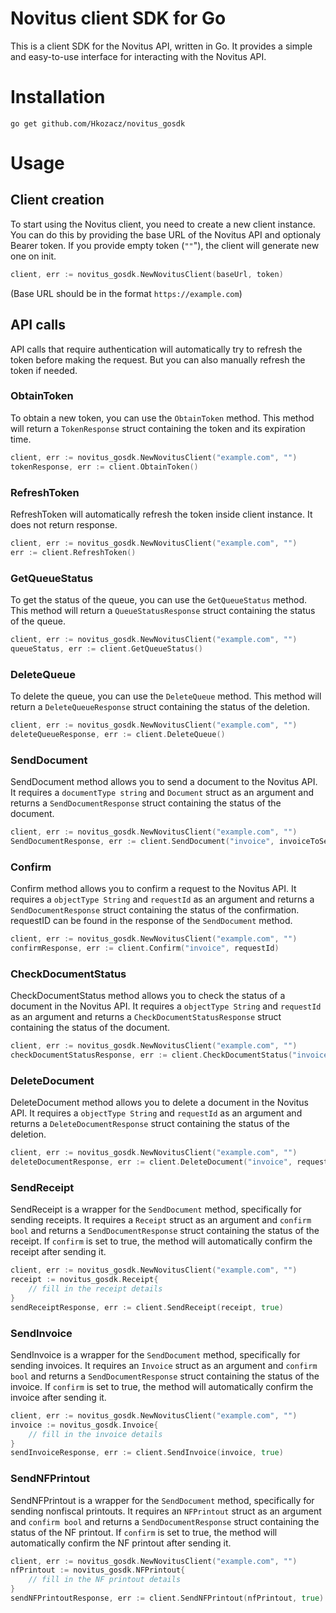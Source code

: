 # Novitus client SDK for Go
This is a client SDK for the Novitus API, written in Go. It provides a simple and easy-to-use interface for interacting with the Novitus API.
# Installation
```go get github.com/Hkozacz/novitus_gosdk```

# Usage

## Client creation
To start using the Novitus client, you need to create a new client instance. You can do this by providing the base URL of the Novitus API and optionaly Bearer token.
If you provide empty token (`""`"), the client will generate new one on init.
```go
client, err := novitus_gosdk.NewNovitusClient(baseUrl, token)
```
(Base URL should be in the format `https://example.com`)

## API calls
API calls that require authentication will automatically try to refresh the token before making the request. But you can also manually refresh the token if needed.

### ObtainToken
To obtain a new token, you can use the `ObtainToken` method. This method will return a `TokenResponse` struct containing the token and its expiration time.
```go
client, err := novitus_gosdk.NewNovitusClient("example.com", "")
tokenResponse, err := client.ObtainToken()
```
### RefreshToken
RefreshToken will automatically refresh the token inside client instance. It does not return response.
```go
client, err := novitus_gosdk.NewNovitusClient("example.com", "")
err := client.RefreshToken()
```

### GetQueueStatus
To get the status of the queue, you can use the `GetQueueStatus` method. This method will return a `QueueStatusResponse` struct containing the status of the queue.
```go
client, err := novitus_gosdk.NewNovitusClient("example.com", "")
queueStatus, err := client.GetQueueStatus()
```

### DeleteQueue
To delete the queue, you can use the `DeleteQueue` method. This method will return a `DeleteQueueResponse` struct containing the status of the deletion.
```go
client, err := novitus_gosdk.NewNovitusClient("example.com", "")
deleteQueueResponse, err := client.DeleteQueue()
```

### SendDocument
SendDocument method allows you to send a document to the Novitus API. It requires a `documentType string` and `Document` struct as an argument and returns a `SendDocumentResponse` struct containing the status of the document.
```go
client, err := novitus_gosdk.NewNovitusClient("example.com", "")
SendDocumentResponse, err := client.SendDocument("invoice", invoiceToSend)
```

### Confirm 
Confirm method allows you to confirm a request to the Novitus API. It requires a `objectType String` and `requestId` as an argument and returns a `SendDocumentResponse` struct containing the status of the confirmation.
requestID can be found in the response of the `SendDocument` method.
```go
client, err := novitus_gosdk.NewNovitusClient("example.com", "")
confirmResponse, err := client.Confirm("invoice", requestId)
```

### CheckDocumentStatus
CheckDocumentStatus method allows you to check the status of a document in the Novitus API. It requires a `objectType String` and `requestId` as an argument and returns a `CheckDocumentStatusResponse` struct containing the status of the document.
```go
client, err := novitus_gosdk.NewNovitusClient("example.com", "")
checkDocumentStatusResponse, err := client.CheckDocumentStatus("invoice", requestId)
```

### DeleteDocument
DeleteDocument method allows you to delete a document in the Novitus API. It requires a `objectType String` and `requestId` as an argument and returns a `DeleteDocumentResponse` struct containing the status of the deletion.
```go
client, err := novitus_gosdk.NewNovitusClient("example.com", "")
deleteDocumentResponse, err := client.DeleteDocument("invoice", requestId)
```

### SendReceipt
SendReceipt is a wrapper for the `SendDocument` method, specifically for sending receipts. It requires a `Receipt` struct as an argument and `confirm bool` and returns a `SendDocumentResponse` struct containing the status of the receipt.
If `confirm` is set to true, the method will automatically confirm the receipt after sending it.
```go
client, err := novitus_gosdk.NewNovitusClient("example.com", "")
receipt := novitus_gosdk.Receipt{
    // fill in the receipt details
}
sendReceiptResponse, err := client.SendReceipt(receipt, true)
```

### SendInvoice
SendInvoice is a wrapper for the `SendDocument` method, specifically for sending invoices. It requires an `Invoice` struct as an argument and `confirm bool` and returns a `SendDocumentResponse` struct containing the status of the invoice.
If `confirm` is set to true, the method will automatically confirm the invoice after sending it.
```go
client, err := novitus_gosdk.NewNovitusClient("example.com", "")
invoice := novitus_gosdk.Invoice{
    // fill in the invoice details
}
sendInvoiceResponse, err := client.SendInvoice(invoice, true)
```

### SendNFPrintout
SendNFPrintout is a wrapper for the `SendDocument` method, specifically for sending nonfiscal printouts. It requires an `NFPrintout` struct as an argument and `confirm bool` and returns a `SendDocumentResponse` struct containing the status of the NF printout.
If `confirm` is set to true, the method will automatically confirm the NF printout after sending it.
```go
client, err := novitus_gosdk.NewNovitusClient("example.com", "")
nfPrintout := novitus_gosdk.NFPrintout{
    // fill in the NF printout details
}
sendNFPrintoutResponse, err := client.SendNFPrintout(nfPrintout, true)
```
